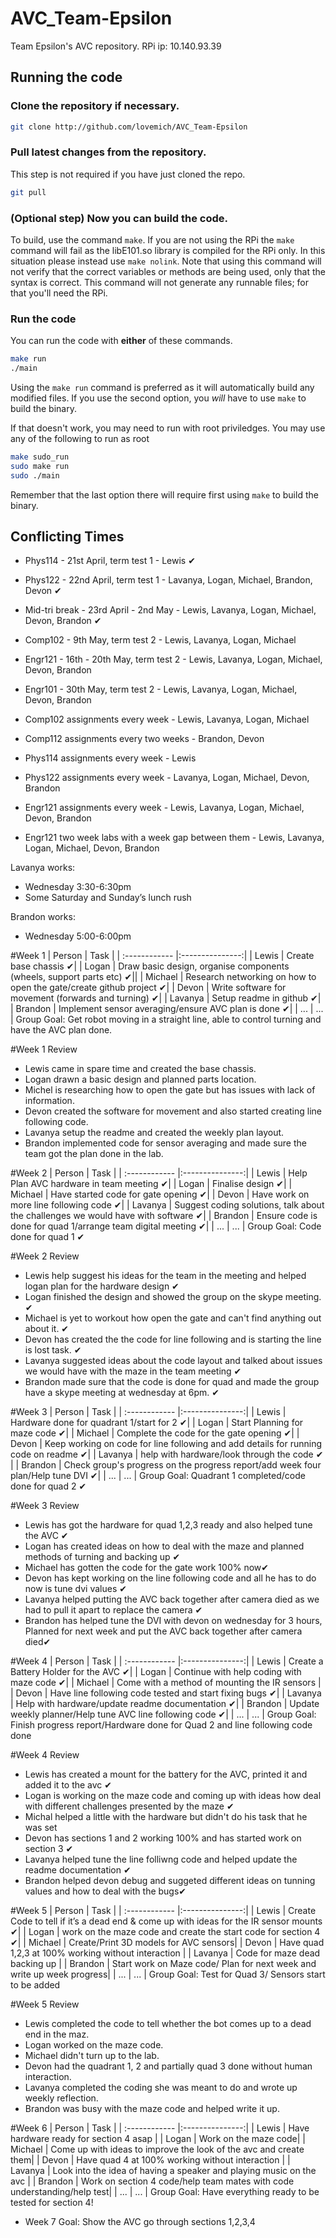 # AVC_Team-Epsilon
Team Epsilon's AVC repository.
RPi ip: 10.140.93.39

## Running the code
### Clone the repository if necessary.
```bash
git clone http://github.com/lovemich/AVC_Team-Epsilon
```
### Pull latest changes from the repository.
This step is not required if you have just cloned the repo.
```bash
git pull
```
### (Optional step) Now you can build the code.
To build, use the command `make`.
If you are not using the RPi the `make` command will fail as the libE101.so library is compiled for the RPi only. In this situation please instead use `make nolink`. Note that using this command will not verify that the correct variables or methods are being used, only that the syntax is correct. This command will not generate any runnable files; for that you'll need the RPi.
### Run the code
You can run the code with **either** of these commands.
```bash
make run
./main
```
Using the `make run` command is preferred as it will automatically build any modified files. If you use the second option, you *will* have to use `make` to build the binary.

If that doesn't work, you may need to run with root priviledges. You may use any of the following to run as root
```bash
make sudo_run
sudo make run
sudo ./main
```
Remember that the last option there will require first using `make` to build the binary.

## Conflicting Times
- Phys114 - 21st April, term test 1 - Lewis ✔
- Phys122 - 22nd April, term test 1 - Lavanya, Logan, Michael, Brandon, Devon ✔
- Mid-tri break - 23rd April - 2nd May - Lewis, Lavanya, Logan, Michael, Devon, Brandon ✔
- Comp102 - 9th May, term test 2 - Lewis, Lavanya, Logan, Michael
- Engr121 - 16th - 20th May, term test 2 - Lewis, Lavanya, Logan, Michael, Devon, Brandon
- Engr101 - 30th May, term test 2 - Lewis, Lavanya, Logan, Michael, Devon, Brandon

- Comp102 assignments every week - Lewis, Lavanya, Logan, Michael
- Comp112 assignments every two weeks - Brandon, Devon
- Phys114 assignments every week - Lewis
- Phys122 assignments every week - Lavanya, Logan, Michael, Devon, Brandon

- Engr121 assignments every week - Lewis, Lavanya, Logan, Michael, Devon, Brandon
- Engr121 two week labs with a week gap between them - Lewis, Lavanya, Logan, Michael, Devon, Brandon

Lavanya works:
- Wednesday 3:30-6:30pm
- Some Saturday and Sunday’s lunch rush

Brandon works:
- Wednesday 5:00-6:00pm

#Week 1
| Person | Task |
| :------------ |:---------------:|
| Lewis   | Create base chassis ✔|
| Logan   | Draw basic design, organise components (wheels, support parts etc) ✔||
| Michael | Research networking on how to open the gate/create github project ✔|
| Devon   | Write software for movement (forwards and turning) ✔|
| Lavanya | Setup readme in github ✔|
| Brandon | Implement sensor averaging/ensure AVC plan is done ✔|
| ...  	| ... |
Group Goal: Get robot moving in a straight line, able to control turning and have the AVC plan done.

#Week 1 Review
 
 - Lewis came in spare time and created the base chassis.
 - Logan drawn a basic design and planned parts location.
 - Michel is researching how to open the gate  but has issues with lack of information.
 - Devon created the software for movement and also started creating line following code.
 - Lavanya setup the readme and created the weekly plan layout.
 - Brandon implemented code for sensor averaging and made sure the team got the plan done in the lab.

#Week 2
| Person | Task |
| :------------ |:---------------:|
| Lewis   | Help Plan AVC hardware in team meeting ✔|
| Logan   | Finalise design ✔|
| Michael | Have started code for gate opening ✔|
| Devon   | Have work on more line following code ✔|
| Lavanya | Suggest coding solutions, talk about the challenges we would have with software  ✔|
| Brandon | Ensure code is done for quad 1/arrange team digital meeting ✔|
| ...  	| ... |
Group Goal: Code done for quad 1 ✔

#Week 2 Review

- Lewis help suggest his ideas for the team in the meeting and helped logan plan for the hardware design ✔
- Logan finished the design and showed the group on the skype meeting. ✔
- Michael is yet to workout how open the gate and can't find anything out about it. ✔
- Devon has created the the code for line following and is starting the line is lost task. ✔
- Lavanya suggested ideas about the code layout and talked about issues we would have with the maze in the team meeting ✔
- Brandon made sure that the code is done for quad and made the group have a skype meeting at wednesday at 6pm. ✔

#Week 3
| Person | Task |
| :------------ |:---------------:|
| Lewis   | Hardware done for quadrant 1/start for 2 ✔|
| Logan   | Start Planning for maze code ✔|
| Michael | Complete the code for the gate opening  ✔|
| Devon   | Keep working on code for line following and add details for running code on readme ✔|
| Lavanya | help with hardware/look through the code ✔ |
| Brandon | Check group's progress on the progress report/add week four plan/Help tune DVI ✔|
| ...  	| ... |
Group Goal: Quadrant 1 completed/code done for quad 2 ✔

#Week 3 Review

- Lewis has got the hardware for quad 1,2,3 ready and also helped tune the AVC ✔
- Logan has created ideas on how to deal with the maze and planned methods of turning and backing up ✔
- Michael has gotten the code for the gate work 100% now✔
- Devon has kept working on the line following code and all he has to do now is tune dvi values ✔
- Lavanya helped putting the AVC back together after camera died as we had to pull it apart to replace the camera ✔
- Brandon has helped tune the DVI with devon on wednesday for 3 hours, Planned for next week  and put the AVC back together after camera died✔

#Week 4
| Person | Task |
| :------------ |:---------------:|
| Lewis   | Create a Battery Holder for the AVC ✔|
| Logan   | Continue with help coding with maze code ✔|
| Michael | Come with a method of mounting the IR sensors  |
| Devon   | Have line following code tested and start fixing bugs ✔|
| Lavanya | Help with hardware/update readme documentation ✔|
| Brandon | Update weekly planner/Help tune AVC line following code ✔|
| ...  	| ... |
Group Goal: Finish progress report/Hardware done for Quad 2 and line following code done 

#Week 4 Review

- Lewis has created a mount for the battery for the AVC, printed it and added it to the avc ✔
- Logan is working on the maze code and coming up with ideas how deal with different challenges presented by the maze ✔
- Michal helped a little with the hardware but didn't do his task that he was set 
- Devon has sections 1 and 2 working 100% and has started work on section 3 ✔
- Lavanya helped tune the line folliwng code and helped update the readme documentation ✔
- Brandon helped devon debug and suggeted different ideas on tunning values and how to deal with the bugs✔


#Week 5
| Person | Task |
| :------------ |:---------------:|
| Lewis   | Create Code to tell if it’s a dead end & come up with ideas for the IR sensor mounts ✔|
| Logan   | work on the maze code and create the start code for section 4 ✔|
| Michael | Create/Print 3D models for AVC sensors|
| Devon   | Have quad 1,2,3 at 100% working without interaction |
| Lavanya | Code for maze dead backing up |
| Brandon | Start work on Maze code/ Plan for next week and write up week progress|
| ...  	| ... |
Group Goal: Test for Quad 3/ Sensors start to be added 

#Week 5 Review

- Lewis completed the code to tell whether the bot comes up to a dead end in the maz.
- Logan worked on the maze code.
- Michael didn't turn up to the lab.
- Devon had the quadrant 1, 2 and partially quad 3 done without human interaction.
- Lavanya completed the coding she was meant to do and wrote up weekly reflection.
- Brandon was busy with the maze code and helped write it up.

#Week 6 
| Person | Task |
| :------------ |:---------------:|
| Lewis   | Have hardware ready for section 4 asap |
| Logan   | Work on the maze code|
| Michael | Come up with ideas to improve the look of the avc and create them|
| Devon   | Have quad 4 at 100% working without interaction |
| Lavanya | Look into the idea of having a speaker and playing music on the avc |
| Brandon | Work on section 4 code/help team mates with code understanding/help test|
| ...  	| ... |
Group Goal: Have everything ready to be tested for section 4!

- Week 7 Goal: Show the AVC go through sections 1,2,3,4

